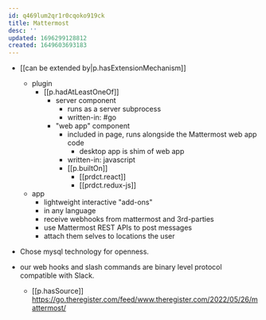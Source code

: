 ```yaml
---
id: q469lum2qr1r0cqoko919ck
title: Mattermost
desc: ''
updated: 1696299128812
created: 1649603693183
---
```



- [[can be extended by|p.hasExtensionMechanism]]
  - plugin
    - [[p.hadAtLeastOneOf]] 
      - server component 
        - runs as a server subprocess
        - written-in: #go
      - "web app" component
        - included in page, runs alongside the Mattermost web app code
          - desktop app is shim of web app
        - written-in: javascript
        - [[p.builtOn]] 
          - [[prdct.react]]
          - [[prdct.redux-js]]
  - app
    - lightweight interactive "add-ons" 
    - in any language
    - receive webhooks from mattermost and 3rd-parties
    - use Mattermost REST APIs to post messages
    - attach them selves to locations the user

- Chose mysql technology for openness.
- our web hooks and slash commands are binary level protocol compatible with Slack.
  - [[p.hasSource]] https://go.theregister.com/feed/www.theregister.com/2022/05/26/mattermost/